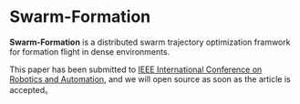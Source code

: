 # Swarm-Formation

**Swarm-Formation** is a distributed swarm trajectory optimization framwork for formation flight in dense environments.

This paper has been submitted to [IEEE International Conference on Robotics and Automation](https://www.icra2022.org/), and we will open source as soon as the article is accepted。

